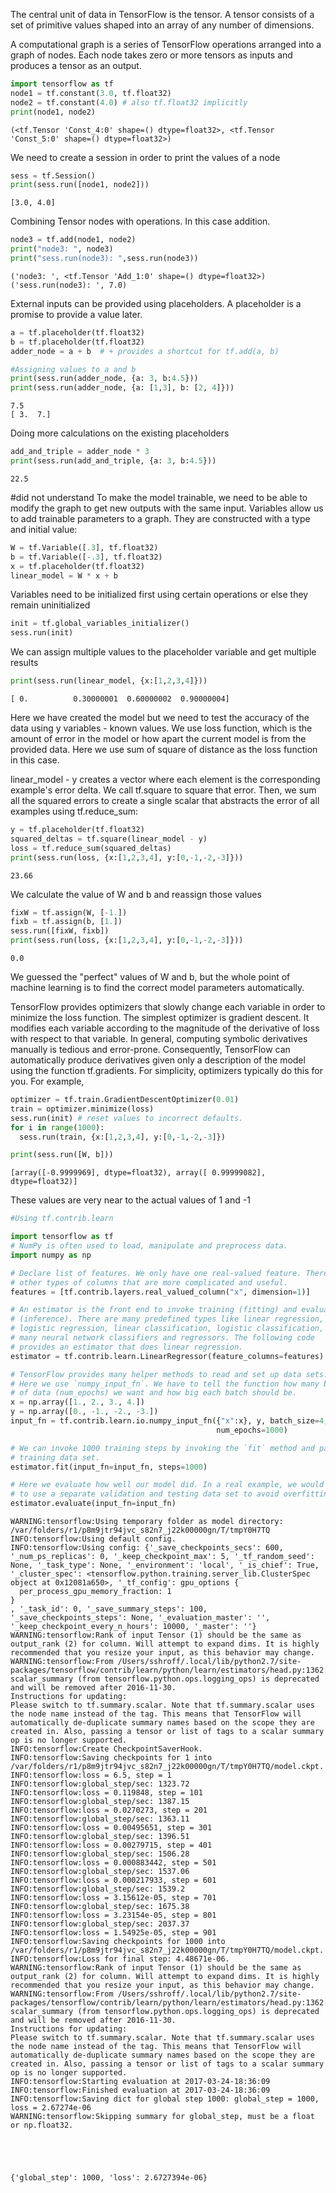 
The central unit of data in TensorFlow is the tensor.
A tensor consists of a set of primitive values shaped into an array of any number of dimensions.

A computational graph is a series of TensorFlow operations arranged into a graph of nodes. Each node takes zero or more tensors as inputs and produces a tensor as an output.


```python
import tensorflow as tf
node1 = tf.constant(3.0, tf.float32)
node2 = tf.constant(4.0) # also tf.float32 implicitly
print(node1, node2)
```

    (<tf.Tensor 'Const_4:0' shape=() dtype=float32>, <tf.Tensor 'Const_5:0' shape=() dtype=float32>)


We need to create a session in order to print the values of a node


```python
sess = tf.Session()
print(sess.run([node1, node2]))
```

    [3.0, 4.0]


Combining Tensor nodes with operations. In this case addition.


```python
node3 = tf.add(node1, node2)
print("node3: ", node3)
print("sess.run(node3): ",sess.run(node3))
```

    ('node3: ', <tf.Tensor 'Add_1:0' shape=() dtype=float32>)
    ('sess.run(node3): ', 7.0)


External inputs can be provided using placeholders. A placeholder is a promise to provide a value later.


```python
a = tf.placeholder(tf.float32)
b = tf.placeholder(tf.float32)
adder_node = a + b  # + provides a shortcut for tf.add(a, b)
```


```python
#Assigning values to a and b
print(sess.run(adder_node, {a: 3, b:4.5}))
print(sess.run(adder_node, {a: [1,3], b: [2, 4]}))
```

    7.5
    [ 3.  7.]


Doing more calculations on the existing placeholders


```python
add_and_triple = adder_node * 3
print(sess.run(add_and_triple, {a: 3, b:4.5}))
```

    22.5


#did not understand
To make the model trainable, we need to be able to modify the graph to get new outputs with the same input. Variables allow us to add trainable parameters to a graph. They are constructed with a type and initial value:


```python
W = tf.Variable([.3], tf.float32)
b = tf.Variable([-.3], tf.float32)
x = tf.placeholder(tf.float32)
linear_model = W * x + b
```

Variables need to be initialized first using certain operations or else they remain uninitialized


```python
init = tf.global_variables_initializer()
sess.run(init)

```

We can assign multiple values to the placeholder variable and get multiple results


```python
print(sess.run(linear_model, {x:[1,2,3,4]}))
```

    [ 0.          0.30000001  0.60000002  0.90000004]


Here we have created the model but we need to test the accuracy of the data using y variables - known values. 
We use loss function, which is the amount of error in the model or how apart the current model is from the provided data.
Here we use sum of square of distance as the loss function in this case.

linear_model - y creates a vector where each element is the corresponding example's error delta. We call tf.square to square that error. Then, we sum all the squared errors to create a single scalar that abstracts the error of all examples using tf.reduce_sum:


```python
y = tf.placeholder(tf.float32)
squared_deltas = tf.square(linear_model - y)
loss = tf.reduce_sum(squared_deltas)
print(sess.run(loss, {x:[1,2,3,4], y:[0,-1,-2,-3]}))
```

    23.66


We calculate the value of W and b and reassign those values


```python
fixW = tf.assign(W, [-1.])
fixb = tf.assign(b, [1.])
sess.run([fixW, fixb])
print(sess.run(loss, {x:[1,2,3,4], y:[0,-1,-2,-3]}))
```

    0.0


We guessed the "perfect" values of W and b, but the whole point of machine learning is to find the correct model parameters automatically. 

 TensorFlow provides optimizers that slowly change each variable in order to minimize the loss function. The simplest optimizer is gradient descent. It modifies each variable according to the magnitude of the derivative of loss with respect to that variable. In general, computing symbolic derivatives manually is tedious and error-prone. Consequently, TensorFlow can automatically produce derivatives given only a description of the model using the function tf.gradients. For simplicity, optimizers typically do this for you. For example,


```python
optimizer = tf.train.GradientDescentOptimizer(0.01)
train = optimizer.minimize(loss)
sess.run(init) # reset values to incorrect defaults.
for i in range(1000):
  sess.run(train, {x:[1,2,3,4], y:[0,-1,-2,-3]})

print(sess.run([W, b]))

```

    [array([-0.9999969], dtype=float32), array([ 0.99999082], dtype=float32)]


These values are very near to the actual values of 1 and -1 


```python
#Using tf.contrib.learn

import tensorflow as tf
# NumPy is often used to load, manipulate and preprocess data.
import numpy as np

# Declare list of features. We only have one real-valued feature. There are many
# other types of columns that are more complicated and useful.
features = [tf.contrib.layers.real_valued_column("x", dimension=1)]

# An estimator is the front end to invoke training (fitting) and evaluation
# (inference). There are many predefined types like linear regression,
# logistic regression, linear classification, logistic classification, and
# many neural network classifiers and regressors. The following code
# provides an estimator that does linear regression.
estimator = tf.contrib.learn.LinearRegressor(feature_columns=features)

# TensorFlow provides many helper methods to read and set up data sets.
# Here we use `numpy_input_fn`. We have to tell the function how many batches
# of data (num_epochs) we want and how big each batch should be.
x = np.array([1., 2., 3., 4.])
y = np.array([0., -1., -2., -3.])
input_fn = tf.contrib.learn.io.numpy_input_fn({"x":x}, y, batch_size=4,
                                              num_epochs=1000)

# We can invoke 1000 training steps by invoking the `fit` method and passing the
# training data set.
estimator.fit(input_fn=input_fn, steps=1000)

# Here we evaluate how well our model did. In a real example, we would want
# to use a separate validation and testing data set to avoid overfitting.
estimator.evaluate(input_fn=input_fn)
```

    WARNING:tensorflow:Using temporary folder as model directory: /var/folders/r1/p8m9jtr94jvc_s82n7_j22k00000gn/T/tmpY0H7TQ
    INFO:tensorflow:Using default config.
    INFO:tensorflow:Using config: {'_save_checkpoints_secs': 600, '_num_ps_replicas': 0, '_keep_checkpoint_max': 5, '_tf_random_seed': None, '_task_type': None, '_environment': 'local', '_is_chief': True, '_cluster_spec': <tensorflow.python.training.server_lib.ClusterSpec object at 0x12081a650>, '_tf_config': gpu_options {
      per_process_gpu_memory_fraction: 1
    }
    , '_task_id': 0, '_save_summary_steps': 100, '_save_checkpoints_steps': None, '_evaluation_master': '', '_keep_checkpoint_every_n_hours': 10000, '_master': ''}
    WARNING:tensorflow:Rank of input Tensor (1) should be the same as output_rank (2) for column. Will attempt to expand dims. It is highly recommended that you resize your input, as this behavior may change.
    WARNING:tensorflow:From /Users/sshroff/.local/lib/python2.7/site-packages/tensorflow/contrib/learn/python/learn/estimators/head.py:1362: scalar_summary (from tensorflow.python.ops.logging_ops) is deprecated and will be removed after 2016-11-30.
    Instructions for updating:
    Please switch to tf.summary.scalar. Note that tf.summary.scalar uses the node name instead of the tag. This means that TensorFlow will automatically de-duplicate summary names based on the scope they are created in. Also, passing a tensor or list of tags to a scalar summary op is no longer supported.
    INFO:tensorflow:Create CheckpointSaverHook.
    INFO:tensorflow:Saving checkpoints for 1 into /var/folders/r1/p8m9jtr94jvc_s82n7_j22k00000gn/T/tmpY0H7TQ/model.ckpt.
    INFO:tensorflow:loss = 6.5, step = 1
    INFO:tensorflow:global_step/sec: 1323.72
    INFO:tensorflow:loss = 0.119848, step = 101
    INFO:tensorflow:global_step/sec: 1387.15
    INFO:tensorflow:loss = 0.0270273, step = 201
    INFO:tensorflow:global_step/sec: 1363.11
    INFO:tensorflow:loss = 0.00495651, step = 301
    INFO:tensorflow:global_step/sec: 1396.51
    INFO:tensorflow:loss = 0.00279715, step = 401
    INFO:tensorflow:global_step/sec: 1506.28
    INFO:tensorflow:loss = 0.000883442, step = 501
    INFO:tensorflow:global_step/sec: 1537.06
    INFO:tensorflow:loss = 0.000217933, step = 601
    INFO:tensorflow:global_step/sec: 1539.2
    INFO:tensorflow:loss = 3.15612e-05, step = 701
    INFO:tensorflow:global_step/sec: 1675.38
    INFO:tensorflow:loss = 3.23154e-05, step = 801
    INFO:tensorflow:global_step/sec: 2037.37
    INFO:tensorflow:loss = 1.54925e-05, step = 901
    INFO:tensorflow:Saving checkpoints for 1000 into /var/folders/r1/p8m9jtr94jvc_s82n7_j22k00000gn/T/tmpY0H7TQ/model.ckpt.
    INFO:tensorflow:Loss for final step: 4.48671e-06.
    WARNING:tensorflow:Rank of input Tensor (1) should be the same as output_rank (2) for column. Will attempt to expand dims. It is highly recommended that you resize your input, as this behavior may change.
    WARNING:tensorflow:From /Users/sshroff/.local/lib/python2.7/site-packages/tensorflow/contrib/learn/python/learn/estimators/head.py:1362: scalar_summary (from tensorflow.python.ops.logging_ops) is deprecated and will be removed after 2016-11-30.
    Instructions for updating:
    Please switch to tf.summary.scalar. Note that tf.summary.scalar uses the node name instead of the tag. This means that TensorFlow will automatically de-duplicate summary names based on the scope they are created in. Also, passing a tensor or list of tags to a scalar summary op is no longer supported.
    INFO:tensorflow:Starting evaluation at 2017-03-24-18:36:09
    INFO:tensorflow:Finished evaluation at 2017-03-24-18:36:09
    INFO:tensorflow:Saving dict for global step 1000: global_step = 1000, loss = 2.67274e-06
    WARNING:tensorflow:Skipping summary for global_step, must be a float or np.float32.





    {'global_step': 1000, 'loss': 2.6727394e-06}




```python

```
